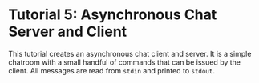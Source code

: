 
Tutorial 5: Asynchronous Chat Server and Client
===============================================

This tutorial creates an asynchronous chat client and server. It is a simple chatroom with a small
handful of commands that can be issued by the client. All messages are read from `stdin` and printed
to `stdout`. 

